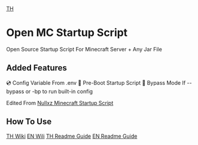 [TH]()
# Open MC Startup Script
Open Source Startup Script For Minecraft Server + Any Jar File


## Added Features
💿 Config Variable From .env
📃 Pre-Boot Startup Script
📀 Bypass Mode If --bypass or -bp to run built-in config

Edited From [Nullxz Minecraft Startup Script](https://github.com/nullxz/minecraft-start-script)

## How To Use
[TH Wiki]()
[EN Wili]()
[TH Readme Guide]()
[EN Readme Guide]()
